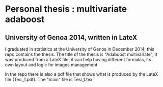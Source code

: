 # Personal thesis : multivariate adaboost
## University of Genoa 2014, written in LateX

I graduated in statistics at the University of Genoa in December 2014, this repo contains the thesis.
The title of the thesis is "Adaboost multivariate", it was produced from a LateX file, it can help having different formulas, its own layout and logic for images management.

In the repo there is also a pdf file that shows what is produced by the LateX file (Tesi_1.pdf).
The "main" file is Tesi_1.tex
